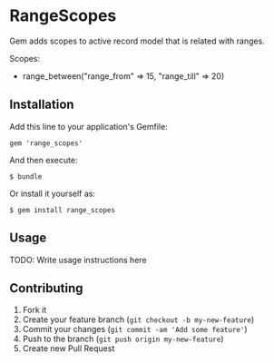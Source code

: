 # RangeScopes

Gem adds scopes to active record model that is related with ranges.

Scopes:
  * range_between("range_from" => 15, "range_till" => 20)

## Installation

Add this line to your application's Gemfile:

    gem 'range_scopes'

And then execute:

    $ bundle

Or install it yourself as:

    $ gem install range_scopes

## Usage

TODO: Write usage instructions here

## Contributing

1. Fork it
2. Create your feature branch (`git checkout -b my-new-feature`)
3. Commit your changes (`git commit -am 'Add some feature'`)
4. Push to the branch (`git push origin my-new-feature`)
5. Create new Pull Request
